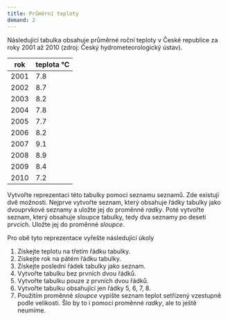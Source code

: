 ```yaml
---
title: Průměrní teploty
demand: 2
---
```


Následující tabulka obsahuje průměrné roční teploty v České republice za roky
2001 až 2010 (zdroj: Český hydrometeorologický ústav).

| rok  | teplota °C |
| ---- | ---------- |
| 2001 | 7.8        |
| 2002 | 8.7        |
| 2003 | 8.2        |
| 2004 | 7.8        |
| 2005 | 7.7        |
| 2006 | 8.2        |
| 2007 | 9.1        |
| 2008 | 8.9        |
| 2009 | 8.4        |
| 2010 | 7.2        |

Vytvořte reprezentaci této tabulky pomocí seznamu seznamů. Zde existují dvě možnosti. Nejprve vytvořte seznam, který obsahuje řádky tabulky jako dvouprvkové seznamy a uložte jej do proměnné <var>radky</var>. Poté vytvořte seznam, který obsahuje sloupce tabulky, tedy dva seznamy po deseti prvcích. Uložte jej do proměnné <var>sloupce</var>.

Pro obě tyto reprezentace vyřešte následující úkoly

1. Získejte teplotu na třetím řádku tabulky.
1. Získejte rok na pátém řádku tabulky.
1. Získejte poslední řádek tabulky jako seznam.
1. Vytvořte tabulku bez prvních dvou řádků.
1. Vytvořte tabulku pouze z prvních dvou řádků.
1. Vytvořte tabulku obsahující jen řádky 5, 6, 7, 8.
1. Použitím proměnné <i>sloupce</i> vypište seznam teplot setřízený vzestupně podle velikosti. Šlo by to i pomocí proměnné <var>radky</var>, ale to ještě neumíme.
